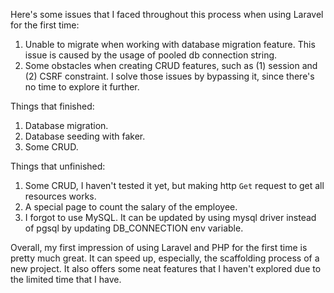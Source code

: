 Here's some issues that I faced throughout this process when using Laravel for the first time:

1. Unable to migrate when working with database migration feature. This issue is caused by the usage of pooled db connection string.
2. Some obstacles when creating CRUD features, such as (1) session and (2) CSRF constraint. I solve those issues by bypassing it, since there's no time to explore it further.

Things that finished:

1. Database migration.
2. Database seeding with faker.
3. Some CRUD.

Things that unfinished:

1. Some CRUD, I haven't tested it yet, but making http `Get` request to get all resources works.
2. A special page to count the salary of the employee.
3. I forgot to use MySQL. It can be updated by using mysql driver instead of pgsql by updating DB_CONNECTION env variable.

Overall, my first impression of using Laravel and PHP for the first time is pretty much great. It can speed up, especially, the scaffolding process of a new project. It also offers some neat features that I haven't explored due to the limited time that I have.
